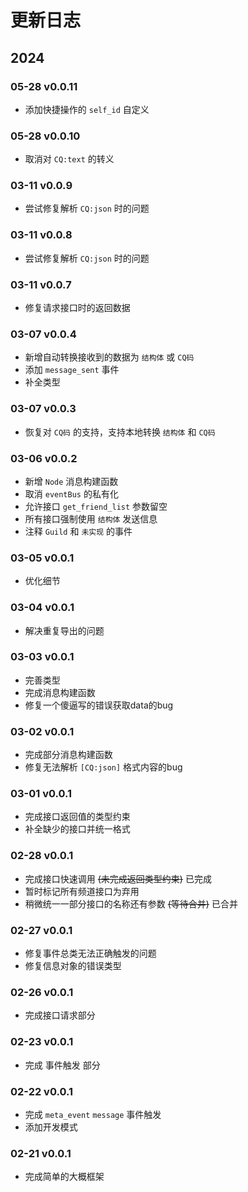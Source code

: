 # 更新日志

## 2024

### 05-28 v0.0.11

- 添加快捷操作的 `self_id` 自定义

### 05-28 v0.0.10

- 取消对 `CQ:text` 的转义

### 03-11 v0.0.9

- 尝试修复解析 `CQ:json` 时的问题

### 03-11 v0.0.8

- 尝试修复解析 `CQ:json` 时的问题

### 03-11 v0.0.7

- 修复请求接口时的返回数据

### 03-07 v0.0.4

- 新增自动转换接收到的数据为 `结构体` 或 `CQ码`
- 添加 `message_sent` 事件
- 补全类型

### 03-07 v0.0.3

- 恢复对 `CQ码` 的支持，支持本地转换 `结构体` 和 `CQ码`

### 03-06 v0.0.2

- 新增 `Node` 消息构建函数
- 取消 `eventBus` 的私有化
- 允许接口 `get_friend_list` 参数留空
- 所有接口强制使用 `结构体` 发送信息
- 注释 `Guild` 和 `未实现` 的事件

### 03-05 v0.0.1

- 优化细节

### 03-04 v0.0.1

- 解决重复导出的问题

### 03-03 v0.0.1

- 完善类型
- 完成消息构建函数
- 修复一个傻逼写的错误获取data的bug

### 03-02 v0.0.1

- 完成部分消息构建函数
- 修复无法解析 `[CQ:json]` 格式内容的bug

### 03-01 v0.0.1

- 完成接口返回值的类型约束
- 补全缺少的接口并统一格式

### 02-28 v0.0.1

- 完成接口快速调用 ~~(未完成返回类型约束)~~ 已完成
- 暂时标记所有频道接口为弃用
- 稍微统一一部分接口的名称还有参数 ~~(等待合并)~~ 已合并

### 02-27 v0.0.1

- 修复事件总类无法正确触发的问题
- 修复信息对象的错误类型

### 02-26 v0.0.1

- 完成接口请求部分

### 02-23 v0.0.1

- 完成 事件触发 部分

### 02-22 v0.0.1

- 完成 `meta_event` `message` 事件触发
- 添加开发模式

### 02-21 v0.0.1

- 完成简单的大概框架
